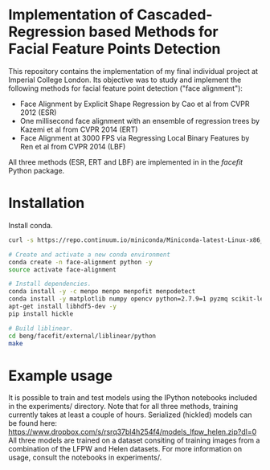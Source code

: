 # Implementation of Cascaded-Regression based Methods for Facial Feature Points Detection
This repository contains the implementation of my final individual project at Imperial College London. Its objective was to study and implement the following methods for facial feature point detection ("face alignment"):
* Face Alignment by Explicit Shape Regression by Cao et al from CVPR 2012 (ESR)
* One millisecond face alignment with an ensemble of regression trees by Kazemi et al from CVPR 2014 (ERT)
* Face Alignment at 3000 FPS via Regressing Local Binary Features by Ren et al from CVPR 2014 (LBF)

All three methods (ESR, ERT and LBF) are implemented in in the *facefit* Python package.

# Installation
Install conda.
```bash
curl -s https://repo.continuum.io/miniconda/Miniconda-latest-Linux-x86_64.sh | bash

# Create and activate a new conda environment
conda create -n face-alignment python -y
source activate face-alignment

# Install dependencies.
conda install -y -c menpo menpo menpofit menpodetect 
conda install -y matplotlib numpy opencv python=2.7.9=1 pyzmq scikit-learn scipy zlib
apt-get install libhdf5-dev -y
pip install hickle

# Build liblinear.
cd beng/facefit/external/liblinear/python
make
```

# Example usage
It is possible to train and test models using the IPython notebooks included in the experiments/ directory. Note that for all three methods, training currently takes at least a couple of hours. Serialized (hickled) models can be found here:
https://www.dropbox.com/s/rsrq37bl4h254f4/models_lfpw_helen.zip?dl=0
All three models are trained on a dataset consiting of training images from a combination of the LFPW and Helen datasets. For more information on usage, consult the notebooks in experiments/.




